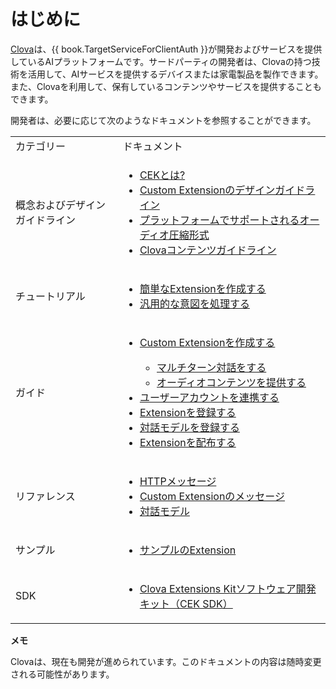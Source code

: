 # はじめに
[Clova](https://clova.line.me/)は、{{ book.TargetServiceForClientAuth }}が開発およびサービスを提供しているAIプラットフォームです。サードパーティの開発者は、Clovaの持つ技術を活用して、AIサービスを提供するデバイスまたは家電製品を製作できます。また、Clovaを利用して、保有しているコンテンツやサービスを提供することもできます。

開発者は、必要に応じて次のようなドキュメントを参照することができます。

<table>
  <tbody>
    <tr>
      <td>カテゴリー</td>
      <td>ドキュメント</td>
    </tr>
    <tr>
      <td>概念およびデザインガイドライン</td>
      <td>
        <ul>
          <li><a href="/Develop/CEK_Overview.md#WhatisCEK">CEKとは?</a></li>
          <li><a href="/Design/Design_Custom_Extension.md">Custom Extensionのデザインガイドライン</a></li>
          <li><a href="/Design/Supported_Audio_Format.md">プラットフォームでサポートされるオーディオ圧縮形式</a></li>
          <li><a href="/Design/Rules_For_Content.md">Clovaコンテンツガイドライン</a></li>
        </ul>
      </td>
    </tr>
    <tr>
      <td>チュートリアル</td>
      <td>
        <ul>
          <li><a href="/Develop/Tutorials/Build_Simple_Extension.md">簡単なExtensionを作成する</a></li>
          <li><a href="/Develop/Tutorials/Handle_Builtin_Intents.md">汎用的な意図を処理する</a></li>
        </ul>
      </td>
    </tr>
    <tr>
      <td>ガイド</td>
      <td>
        <ul>
          <li><a href="/Develop/Guides/Build_Custom_Extension.md">Custom Extensionを作成する</a></li>
            <ul>
              <li><a href="/Develop/Guides/Build_Custom_Extension.md#DoMultiturnDialog">マルチターン対話をする</a></li>
              <li><a href="/Develop/Guides/Build_Custom_Extension.md#ProvideAudioContent">オーディオコンテンツを提供する</a></li>
            </ul>
          <li><a href="/Develop/Guides/Link_User_Account.md">ユーザーアカウントを連携する</a></li>
          <li><a href="/DevConsole/Guides/CEK/Register_Extension.md">Extensionを登録する</a></li>
          <li><a href="/DevConsole/Guides/CEK/Register_Extension.md#RegisterInteractionModel">対話モデルを登録する</a></li>
          <li><a href="/DevConsole/Guides/CEK/Deploy_Extension.md">Extensionを配布する</a></li>
        </ul>
      </td>
    </tr>
    <tr>
      <td>リファレンス</td>
      <td>
        <ul>
          <li><a href="/Develop/References/HTTP_Message.md">HTTPメッセージ</a></li>
          <li><a href="/Develop/References/Custom_Extension_Message.md">Custom Extensionのメッセージ</a></li>
          <li><a href="/Develop/References/Interaction_Model.md">対話モデル</a></li>
        </ul>
      </td>
    <tr>
      <td>サンプル</td>
      <td>
        <ul>
          <li><a href="/Develop/Examples/Extension_Examples.md">サンプルのExtension</a></li>
        </ul>
      </td>
    </tr>
    <tr>
      <td>SDK</td>
      <td>
        <ul>
          <li><a href="/Develop/Guides/Clova_CEK_SDK.md">Clova Extensions Kitソフトウェア開発キット（CEK SDK）</a></li>
        </ul>
      </td>
    </tr>
  </tbody>
</table>

<div class="note">
  <p><strong>メモ</strong></p>
  <p>Clovaは、現在も開発が進められています。このドキュメントの内容は随時変更される可能性があります。</p>
</div>
